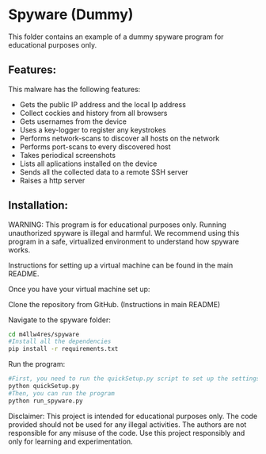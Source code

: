 # Spyware (Dummy)

This folder contains an example of a dummy spyware program for educational purposes only.

## Features:

This malware has the following features:

- Gets the public IP address and the local Ip address
- Collect cockies and history from all browsers
- Gets usernames from the device
- Uses a key-logger to register any keystrokes
- Performs network-scans to discover all hosts on the network
- Performs port-scans to every discovered host
- Takes periodical screenshots
- Lists all aplications installed on the device
- Sends all the collected data to a remote SSH server
- Raises a http server


## Installation:

WARNING: This program is for educational purposes only. Running unauthorized spyware is illegal and harmful.  We recommend using this program in a safe, virtualized environment to understand how spyware works.

Instructions for setting up a virtual machine can be found in the main README.

Once you have your virtual machine set up:

Clone the repository from GitHub. (Instructions in main README)

Navigate to the spyware folder:

````Bash
cd m4llw4res/spyware
#Install all the dependencies
pip install -r requirements.txt
```` 
Run the program:

````Bash
#First, you need to run the quickSetup.py script to set up the settings.json file
python quickSetup.py
#Then, you can run the program
python run_spyware.py
````

Disclaimer: This project is intended for educational purposes only. The code provided should not be used for any illegal activities. The authors are not responsible for any misuse of the code. Use this project responsibly and only for learning and experimentation.